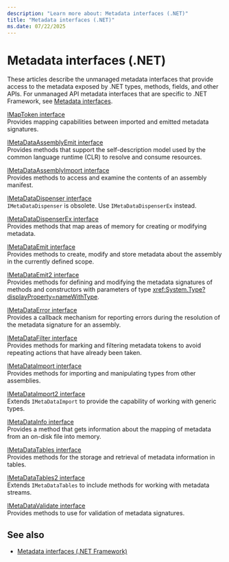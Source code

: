 ```yaml
---
description: "Learn more about: Metadata interfaces (.NET)"
title: "Metadata interfaces (.NET)"
ms.date: 07/22/2025
---
```

# Metadata interfaces (.NET)

These articles describe the unmanaged metadata interfaces that provide access to the metadata exposed by .NET types, methods, fields, and other APIs. For unmanaged API metadata interfaces that are specific to .NET Framework, see [Metadata interfaces](../../../../framework/unmanaged-api/metadata/metadata-interfaces.md).

[IMapToken interface](imaptoken-interface.md)\
Provides mapping capabilities between imported and emitted metadata signatures.

[IMetaDataAssemblyEmit interface](imetadataassemblyemit-interface.md)\
Provides methods that support the self-description model used by the common language runtime (CLR) to resolve and consume resources.

[IMetaDataAssemblyImport interface](imetadataassemblyimport-interface.md)\
Provides methods to access and examine the contents of an assembly manifest.

[IMetaDataDispenser interface](imetadatadispenser-interface.md)\
`IMetaDataDispenser` is obsolete. Use `IMetaDataDispenserEx` instead.

[IMetaDataDispenserEx interface](imetadatadispenserex-interface.md)\
Provides methods that map areas of memory for creating or modifying metadata.

[IMetaDataEmit interface](imetadataemit-interface.md)\
Provides methods to create, modify and store metadata about the assembly in the currently defined scope.

[IMetaDataEmit2 interface](imetadataemit2-interface.md)\
Provides methods for defining and modifying the metadata signatures of methods and constructors with parameters of type <xref:System.Type?displayProperty=nameWithType>.

[IMetaDataError interface](imetadataerror-interface.md)\
Provides a callback mechanism for reporting errors during the resolution of the metadata signature for an assembly.

[IMetaDataFilter interface](imetadatafilter-interface.md)\
Provides methods for marking and filtering metadata tokens to avoid repeating actions that have already been taken.

[IMetaDataImport interface](imetadataimport-interface.md)\
Provides methods for importing and manipulating types from other assemblies.

[IMetaDataImport2 interface](imetadataimport2-interface.md)\
Extends `IMetaDataImport` to provide the capability of working with generic types.

[IMetaDataInfo interface](imetadatainfo-interface.md)\
Provides a method that gets information about the mapping of metadata from an on-disk file into memory.

[IMetaDataTables interface](imetadatatables-interface.md)\
Provides methods for the storage and retrieval of metadata information in tables.

[IMetaDataTables2 interface](imetadatatables2-interface.md)\
Extends `IMetaDataTables` to include methods for working with metadata streams.

[IMetaDataValidate interface](imetadatavalidate-interface.md)\
Provides methods to use for validation of metadata signatures.

## See also

- [Metadata interfaces (.NET Framework)](../../../../framework/unmanaged-api/metadata/metadata-interfaces.md)
